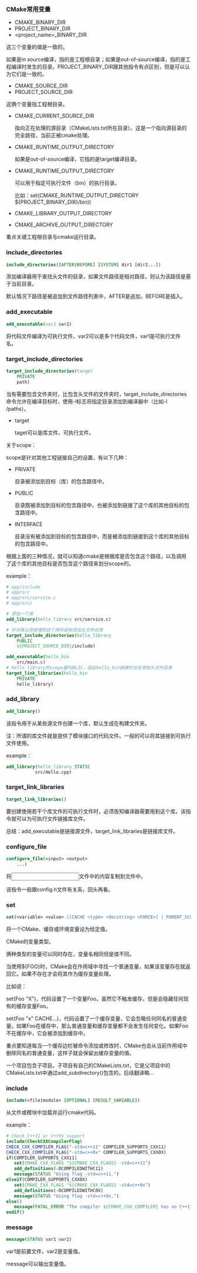 ### CMake常用变量

- CMAKE_BINARY_DIR
- PROJECT_BINARY_DIR
- <project_name>_BINARY_DIR

这三个变量的值是一致的。

如果是in source编译，指的是工程根目录；如果是out-of-source编译，指的是工程编译时发生的目录。PROJECT_BINARY_DIR跟其他指令有点区别，但是可以认为它们是一致的。



- CMAKE_SOURCE_DIR
- PROJECT_SOURCE_DIR

这俩个变量指工程根目录。



- CMAKE_CURRENT_SOURCE_DIR

  指向正在处理的源目录（CMakeLists.txt所在目录）。这是一个指向源目录的完全路径，当前正被cmake处理。

- CMAKE_RUNTIME_OUTPUT_DIRECTORY 

  如果是out-of-source编译，它指的是target编译目录。





- CMAKE_RUNTIME_OUTPUT_DIRECTORY 

  可以用于指定可执行文件（bin）的执行目录。

  比如：set(CMAKE_RUNTIME_OUTPUT_DIRECTORY ${PROJECT_BINARY_DIR}/bin))

- CMAKE_LIBRARY_OUTPUT_DIRECTORY 

- CMAKE_ARCHIVE_OUTPUT_DIRECTORY 









 重点关键工程根目录与cmake运行目录。

### include_directories

```cmake
include_directories([AFTER|BEFORE] [SYSTEM] dir1 [dir2...])
```

添加编译器用于查找头文件的目录，如果文件路径是相对路径，则认为该路径是基于当前目录。

默认情况下路径是被追加到文件路径列表中，AFTER是追加，BEFORE是插入。







### add_executable

```cmake
add_executable(var1 var2)
```

将代码文件编译为可执行文件。var2可以是多个代码文件，var1是可执行文件名。



### target_include_directories

```cmake
target_include_directories(target 
	PRIVATE
	path)
```

当有需要包含文件夹时，比包含头文件的文件夹时，target_include_directories命令允许在编译目标时，使用-l标志将指定目录添加到编译器中（比如-l /paths）。

- target

  taget可以是库文件、可执行文件。



关于scope：

scope是针对其他工程链接自己的设置，有以下几种：

- PRIVATE

  目录被添加到目标（库）的包含路径中。

- PUBLIC

  目录既被添加到目标的包含路径中，也被添加到链接了这个库的其他目标的包含路径中。

- INTERFACE

  目录没有被添加到目标的包含路径中，而是被添加到链接到这个库的其他目标的包含路径中。

根据上面的三种情况，就可以知道cmake是根据库是否包含这个路径，以及调用了这个库的其他目标是否包含这个路径来划分scope的。



example：

```cmake
# app/include
# app/src
# app/src/service.c
# app/src/

# 添加一个库
add_library(hello_library src/service.c)

# 针对库以及链接到这个库的目标添加头文件目录
target_include_directories(hello_library
	PUBLIC
	${PROJECT_SOURCE_DIR}/include)

add_executable(hello_bin
	src/main.c)
# hello_library的scope是PUBLIC，因此hello_bin链接时也会添加头文件目录
target_link_libraries(hello_bin
	PRIVATE
	hello_library)
```







### add_library

```cmake
add_library()
```

该指令用于从某些源文件创建一个库，默认生成在构建文件夹。

注：所谓的库文件就是提供了模块接口的代码文件。一般的可以将其链接到可执行文件使用。

example：

```cmake
add_library(hello_library STATIC
           src/Hello.cpp)
```



### target_link_libraries

```cmake
target_link_libraries()
```

要创建使用若干个库文件的可执行文件时，必须告知编译器需要用到这个库。该指令就可以为可执行文件链接库文件。

总结：add_executable是链接源文件，target_link_libraries是链接库文件。











### configure_file

```cmake
configure_file(<input> <output>
	...)
```

将<input>文件中的内容复制到<output>文件中。



该指令一般跟config.h文件有关系，回头再看。





### set

```cmake
set(<variable> <value> [[CACHE <type> <docstring> <FORCE>] | PARENT_SCOPE])
```

将一个CMake、缓存或环境变量设为给定值。



CMake的变量类型。

俩种类型的变量可以同时存在，变量名相同但是值不同。

当使用${FOO}时，CMake会在作用域中寻找一个普通变量，如果该变量存在就返回它。如果不存在才会将其作为缓存变量处理。

比如说：

set(Foo "X")，代码设置了一个变量Foo，虽然它不触发缓存，但是会隐藏任何现有的缓存变量Foo。

set(Foo "x" CACHE...)，代码设置了一个缓存变量，它会忽略任何同名的普通变量。如果Foo在缓存中，那么普通变量和缓存变量都不会发生任何变化。如果Foo不在缓存中，它会被添加到缓存中。

重点要知道每当一个缓存边栏被命令添加或修改时，CMake也会从当前作用域中删除同名的普通变量，这样子就会保留出缓存变量的值。





一个项目包含子项目。子项目有自己的CMakeLists.txt，它是父项目中的CMakeLists.txt中通过add_subdirectory()包含的。后续翻译略...



### include

```cmake
include(<file|module> [OPTIONAL] [RESULT_VARIABLE])
```

从文件或模块中加载并运行cmake代码。

example：

```cmake
# Check C++11 or C++0x support
include(CheckCXXCompilerFlag)
CHECK_CXX_COMPILER_FLAG("-std=c++11" COMPILER_SUPPORTS_CXX11)
CHECK_CXX_COMPILER_FLAG("-std=c++0x" COMPILER_SUPPORTS_CXX0X)
if(COMPILER_SUPPORTS_CXX11)
   set(CMAKE_CXX_FLAGS "${CMAKE_CXX_FLAGS} -std=c++11")
   add_definitions(-DCOMPILEDWITHC11)
   message(STATUS "Using flag -std=c++11.")
elseif(COMPILER_SUPPORTS_CXX0X)
   set(CMAKE_CXX_FLAGS "${CMAKE_CXX_FLAGS} -std=c++0x")
   add_definitions(-DCOMPILEDWITHC0X)
   message(STATUS "Using flag -std=c++0x.")
else()
   message(FATAL_ERROR "The compiler ${CMAKE_CXX_COMPILER} has no C++11 support. Please use a different C++ compiler.")
endif()
```



### message

```cmake
message(STATUS var1 var2)
```

var1是前置文件，var2是变量值。

message可以输出变量值。